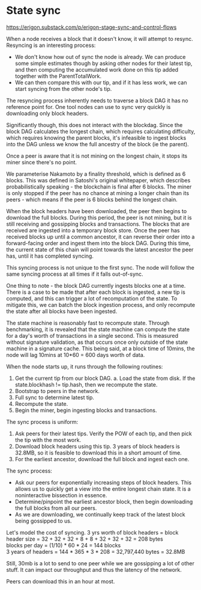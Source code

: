 State sync
==========

https://erigon.substack.com/p/erigon-stage-sync-and-control-flows

When a node receives a block that it doesn't know, it will attempt to resync.
Resyncing is an interesting process:
- We don't know how out of sync the node is already. We can produce some simple estimates though by asking other nodes for their latest tip, and then computing the accumulated work done on this tip added together with the ParentTotalWork.
- We can then compare this with our tip, and if it has less work, we can start syncing from the other node's tip.

The resyncing process inherently needs to traverse a block DAG it has no reference point for. One tool nodes can use to sync very quickly is downloading only block headers.

Significantly though, this does not interact with the blockdag. Since the block DAG calculates the longest chain, which requires calculating difficulty, which requires knowing the parent blocks, it's infeasible to ingest blocks into the DAG unless we know the full ancestry of the block (ie the parent).

Once a peer is aware that it is not mining on the longest chain, it stops its miner since there's no point.

We parameterise Nakamoto by a finality threshold, which is defined as 6 blocks.
This was defined in Satoshi's original whitepaper, which describes probabilistically speaking - the blockchain is final after 6 blocks.
The miner is only stopped if the peer has no chance at mining a longer chain than its peers - which means if the peer is 6 blocks behind the longest chain.

When the block headers have been downloaded, the peer then begins to download the full blocks.
During this period, the peer is not mining, but it is still receiving and gossipping blocks and transactions.
The blocks that are received are ingested into a temporary block store. 
Once the peer has received blocks up until a common ancestor, it can reverse their order into a forward-facing order and ingest them into the block DAG.
During this time, the current state of this chain will point towards the latest ancestor the peer has, until it has completed syncing.

This syncing process is not unique to the first sync. The node will follow the same syncing process at all times if it falls out-of-sync.

One thing to note - the block DAG currently ingests blocks one at a time. There is a case to be made that after each block is ingested, a new tip is computed, and this can trigger a lot of recomputation of the state. 
To mitigate this, we can batch the block ingestion process, and only recompute the state after all blocks have been ingested.

The state machine is reasonably fast to recompute state. Through benchmarking, it is revealed that the state machine can compute the state for a day's worth of transactions in a single second. This is measured without signature validation, as that occurs once only outside of the state machine in a signature cache.
This being said, at a block time of 10mins, the node will lag 10mins at 10*60 = 600 days worth of data. 

When the node starts up, it runs through the following routines:
1. Get the current tip from our block DAG.
    a. Load the state from disk. If the state.blockhash != tip.hash, then we recompute the state.
2. Bootstrap to peers in the network.
3. Full sync to determine latest tip.
4. Recompute the state.
5. Begin the miner, begin ingesting blocks and transactions.

The sync process is uniform:
1. Ask peers for their latest tips. Verify the POW of each tip, and then pick the tip with the most work.
1. Download block headers using this tip. 3 years of block headers is 32.8MB, so it is feasible to download this in a short amount of time.
2. For the earliest ancestor, download the full block and ingest each one.

The sync process:
- Ask our peers for exponentially increasing steps of block headers. This allows us to quickly get a view into the entire longest chain state. It is a noninteractive bissection in essence.
- Determine/pinpoint the earliest ancestor block, then begin downloading the full blocks from all our peers.
- As we are downloading, we continually keep track of the latest block being gossipped to us. 

Let's model the cost of syncing.
3 yrs worth of block headers = 
  block header size = 32 + 32 + 32 + 8 + 8 + 32 + 32 + 32 = 208 bytes\
  blocks per day = (1/10) * 60 * 24 = 144 blocks\
  3 years of headers = 144 * 365 * 3 * 208 = 32,797,440 bytes = 32.8MB

Still, 30mb is a lot to send to one peer while we are gossipping a lot of other stuff. It can impact our throughput and thus the latency of the network.

Peers can download this in an hour at most.

